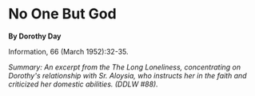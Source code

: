 No One But God
==============

**By Dorothy Day**

Information, 66 (March 1952):32-35.

*Summary: An excerpt from the The Long Loneliness, concentrating on
Dorothy's relationship with Sr. Aloysia, who instructs her in the faith
and criticized her domestic abilities. (DDLW \#88).*


